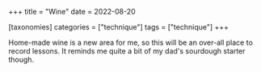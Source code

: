 +++
title = "Wine"
date = 2022-08-20

[taxonomies]
categories = ["technique"]
tags = ["technique"]
+++

Home-made wine is a new area for me, so this will be an over-all place to record lessons.
It reminds me quite a bit of my dad's sourdough starter though.
